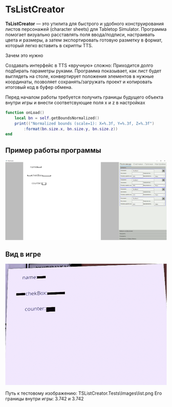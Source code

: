 # TsListCreator

**TsListCreator** — это утилита для быстрого и удобного конструирования листов персонажей (character sheets) для Tabletop Simulator. Программа помогает визуально расставлять поля ввода/подписи, настраивать цвета и размеры, а затем экспортировать готовую разметку в формат, который легко вставить в скрипты TTS.

Зачем это нужно

Создавать интерфейс в TTS «вручную» сложно: Приходится долго подбирать параметры руками. Программа показывает, как лист будет выглядеть на столе,
конвертирует положения элементов в нужные координаты, позволяет сохранять/загружать проект и копировать итоговый код в буфер обмена.

Перед началом работы требуется получить границы будущего объекта внутри игры и внести соответсвующие поля x и z в настройках
``` lua
function onLoad()
    local bn = self.getBoundsNormalized()
    print(("Normalized bounds (scale=1): X=%.3f, Y=%.3f, Z=%.3f")
        :format(bn.size.x, bn.size.y, bn.size.z))
end
```
## Пример работы программы
![Пример работы программы](doc/result2.png)

## Вид в игре
![Вид в игре](doc/result.png)

Путь к тестовому изображению: TSListCreator.Tests\Images\list.png
Его границы внутри игры: 3.742 и 3.742